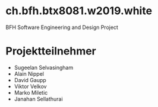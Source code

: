 # ch.bfh.btx8081.w2019.white
BFH Software Engineering and Design Project

# Projektteilnehmer
- Sugeelan Selvasingham
- Alain Nippel
- David Gaupp
- Viktor Velkov
- Marko Miletic
- Janahan Sellathurai
